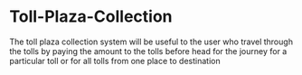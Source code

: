 # Toll-Plaza-Collection
The toll plaza collection system will be useful to the user who travel through the tolls by paying the amount to the tolls before head for the journey for a particular toll or for all tolls from one place to destination
